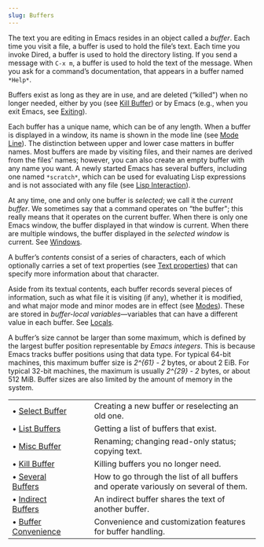 ```yaml
---
slug: Buffers
---
```


The text you are editing in Emacs resides in an object called a *buffer*. Each time you visit a file, a buffer is used to hold the file’s text. Each time you invoke Dired, a buffer is used to hold the directory listing. If you send a message with `C-x m`, a buffer is used to hold the text of the message. When you ask for a command’s documentation, that appears in a buffer named `*Help*`.

Buffers exist as long as they are in use, and are deleted (“killed") when no longer needed, either by you (see [Kill Buffer](/docs/emacs/Kill-Buffer)) or by Emacs (e.g., when you exit Emacs, see [Exiting](/docs/emacs/Exiting)).

Each buffer has a unique name, which can be of any length. When a buffer is displayed in a window, its name is shown in the mode line (see [Mode Line](/docs/emacs/Mode-Line)). The distinction between upper and lower case matters in buffer names. Most buffers are made by visiting files, and their names are derived from the files’ names; however, you can also create an empty buffer with any name you want. A newly started Emacs has several buffers, including one named `*scratch*`, which can be used for evaluating Lisp expressions and is not associated with any file (see [Lisp Interaction](/docs/emacs/Lisp-Interaction)).

At any time, one and only one buffer is *selected*; we call it the *current buffer*. We sometimes say that a command operates on “the buffer"; this really means that it operates on the current buffer. When there is only one Emacs window, the buffer displayed in that window is current. When there are multiple windows, the buffer displayed in the *selected window* is current. See [Windows](/docs/emacs/Windows).

A buffer’s *contents* consist of a series of characters, each of which optionally carries a set of text properties (see [Text properties](/docs/emacs/International-Chars)) that can specify more information about that character.

Aside from its textual contents, each buffer records several pieces of information, such as what file it is visiting (if any), whether it is modified, and what major mode and minor modes are in effect (see [Modes](/docs/emacs/Modes)). These are stored in *buffer-local variables*—variables that can have a different value in each buffer. See [Locals](/docs/emacs/Locals).

A buffer’s size cannot be larger than some maximum, which is defined by the largest buffer position representable by *Emacs integers*. This is because Emacs tracks buffer positions using that data type. For typical 64-bit machines, this maximum buffer size is *2^\{61} - 2* bytes, or about 2 EiB. For typical 32-bit machines, the maximum is usually *2^\{29} - 2* bytes, or about 512 MiB. Buffer sizes are also limited by the amount of memory in the system.

|                                                        |    |                                                                                     |
| :----------------------------------------------------- | -- | :---------------------------------------------------------------------------------- |
| • [Select Buffer](/docs/emacs/Select-Buffer)           |    | Creating a new buffer or reselecting an old one.                                    |
| • [List Buffers](/docs/emacs/List-Buffers)             |    | Getting a list of buffers that exist.                                               |
| • [Misc Buffer](/docs/emacs/Misc-Buffer)               |    | Renaming; changing read-only status; copying text.                                  |
| • [Kill Buffer](/docs/emacs/Kill-Buffer)               |    | Killing buffers you no longer need.                                                 |
| • [Several Buffers](/docs/emacs/Several-Buffers)       |    | How to go through the list of all buffers and operate variously on several of them. |
| • [Indirect Buffers](/docs/emacs/Indirect-Buffers)     |    | An indirect buffer shares the text of another buffer.                               |
| • [Buffer Convenience](/docs/emacs/Buffer-Convenience) |    | Convenience and customization features for buffer handling.                         |
